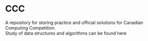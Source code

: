 # CCC
A repository for storing practice and official solutions for Canadian Computing Competition. \
Study of data structures and algorithms can be found here 

